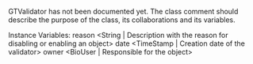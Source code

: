 GTValidator has not been documented yet. The class comment should describe the purpose of the class, its collaborations and its variables.

Instance Variables:
	reason		<String | Description with the reason for disabling or enabling an object>
	date		<TimeStamp | Creation date of the validator>
	owner		<BioUser | Responsible for the object>